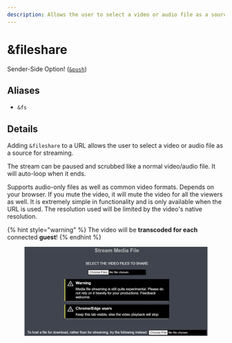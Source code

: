 ```yaml
---
description: Allows the user to select a video or audio file as a source for streaming
---
```


# \&fileshare

Sender-Side Option! ([`&push`](push.md))

## Aliases

* `&fs`

## Details

Adding `&fileshare` to a URL allows the user to select a video or audio file as a source for streaming.

The stream can be paused and scrubbed like a normal video/audio file. It will auto-loop when it ends.

Supports audio-only files as well as common video formats. Depends on your browser. If you mute the video, it will mute the video for all the viewers as well. It is extremely simple in functionality and is only available when the URL is used. The resolution used will be limited by the video's native resolution.

{% hint style="warning" %}
The video will be **transcoded for each** connected **guest**!
{% endhint %}

<figure><img src="../.gitbook/assets/image (5) (1) (1).png" alt=""><figcaption></figcaption></figure>
